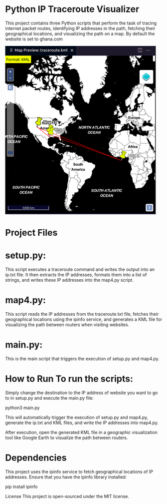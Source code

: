 # Python IP Traceroute Visualizer

This project contains three Python scripts that perform the task of tracing internet packet routes, identifying IP addresses in the path, fetching their geographical locations, and visualizing the path on a map. By default the website is set to ghana.com

![Alt text](tracemap.png)

# Project Files 
# setup.py: 
This script executes a traceroute command and writes the output into an ip.txt file. It then extracts the IP addresses, formats them into a list of strings, and writes these IP addresses into the map4.py script.

# map4.py: 
This script reads the IP addresses from the traceroute.txt file, fetches their geographical locations using the ipinfo service, and generates a KML file for visualizing the path between routers when visiting websites.

# main.py: 
This is the main script that triggers the execution of setup.py and map4.py.

# How to Run To run the scripts:
Simply change the destination to the IP address of website you want to go to in setup.py and execute the main.py file:

python3 main.py

This will automatically trigger the execution of setup.py and map4.py, generate the ip.txt and KML files, and write the IP addresses into map4.py.

After execution, open the generated KML file in a geographic visualization tool like Google Earth to visualize the path between routers.

# Dependencies 
This project uses the ipinfo service to fetch geographical locations of IP addresses. Ensure that you have the ipinfo library installed:

pip install ipinfo

License This project is open-sourced under the MIT license.